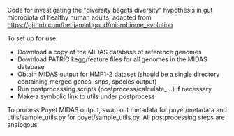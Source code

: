 Code for investigating the "diversity begets diversity" hypothesis in gut microbiota of healthy human adults, adapted from https://github.com/benjaminhgood/microbiome_evolution

To set up for use:
- Download a copy of the MIDAS database of reference genomes
- Download PATRIC kegg/feature files for all genomes in the MIDAS database
- Obtain MIDAS output for HMP1-2 dataset (should be a single directory containing merged genes, snps, species output)
- Run postprocessing scripts (postprocess/calculate_...) if necessary
- Make a symbolic link to utils under postprocess

To process Poyet MIDAS output, swap out metadata for poyet/metadata and utils/sample_utils.py for poyet/sample_utils.py. All postprocessing steps are analogous.
